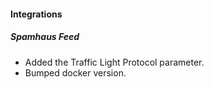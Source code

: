 
#### Integrations
##### Spamhaus Feed
- Added the Traffic Light Protocol parameter.
- Bumped docker version.
